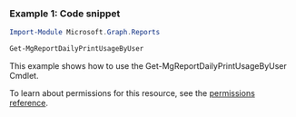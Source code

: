 ### Example 1: Code snippet

```powershellImport-Module Microsoft.Graph.Reports

Get-MgReportDailyPrintUsageByUser
```
This example shows how to use the Get-MgReportDailyPrintUsageByUser Cmdlet.
To learn about permissions for this resource, see the [permissions reference](/graph/permissions-reference).

